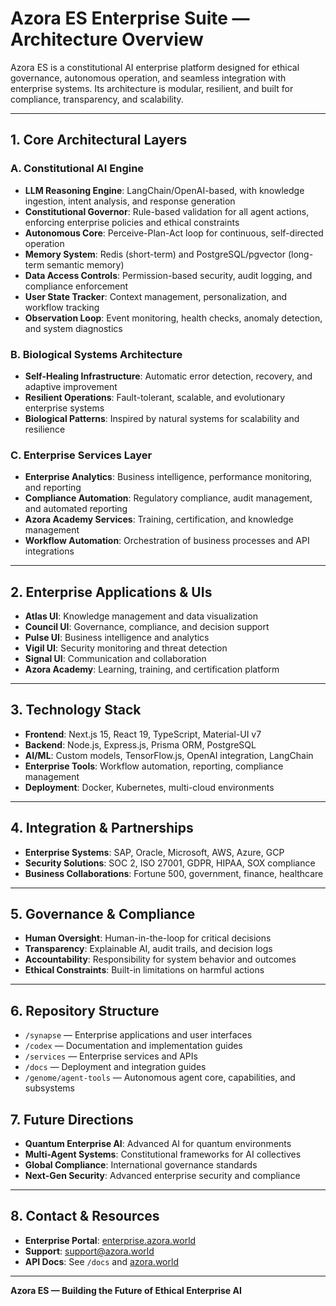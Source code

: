 # Azora ES Enterprise Suite — Architecture Overview

Azora ES is a constitutional AI enterprise platform designed for ethical governance, autonomous operation, and seamless integration with enterprise systems. Its architecture is modular, resilient, and built for compliance, transparency, and scalability.

---

## 1. **Core Architectural Layers**

### **A. Constitutional AI Engine**
- **LLM Reasoning Engine**: LangChain/OpenAI-based, with knowledge ingestion, intent analysis, and response generation
- **Constitutional Governor**: Rule-based validation for all agent actions, enforcing enterprise policies and ethical constraints
- **Autonomous Core**: Perceive-Plan-Act loop for continuous, self-directed operation
- **Memory System**: Redis (short-term) and PostgreSQL/pgvector (long-term semantic memory)
- **Data Access Controls**: Permission-based security, audit logging, and compliance enforcement
- **User State Tracker**: Context management, personalization, and workflow tracking
- **Observation Loop**: Event monitoring, health checks, anomaly detection, and system diagnostics

### **B. Biological Systems Architecture**
- **Self-Healing Infrastructure**: Automatic error detection, recovery, and adaptive improvement
- **Resilient Operations**: Fault-tolerant, scalable, and evolutionary enterprise systems
- **Biological Patterns**: Inspired by natural systems for scalability and resilience

### **C. Enterprise Services Layer**
- **Enterprise Analytics**: Business intelligence, performance monitoring, and reporting
- **Compliance Automation**: Regulatory compliance, audit management, and automated reporting
- **Azora Academy Services**: Training, certification, and knowledge management
- **Workflow Automation**: Orchestration of business processes and API integrations

---

## 2. **Enterprise Applications & UIs**

- **Atlas UI**: Knowledge management and data visualization
- **Council UI**: Governance, compliance, and decision support
- **Pulse UI**: Business intelligence and analytics
- **Vigil UI**: Security monitoring and threat detection
- **Signal UI**: Communication and collaboration
- **Azora Academy**: Learning, training, and certification platform

---

## 3. **Technology Stack**

- **Frontend**: Next.js 15, React 19, TypeScript, Material-UI v7
- **Backend**: Node.js, Express.js, Prisma ORM, PostgreSQL
- **AI/ML**: Custom models, TensorFlow.js, OpenAI integration, LangChain
- **Enterprise Tools**: Workflow automation, reporting, compliance management
- **Deployment**: Docker, Kubernetes, multi-cloud environments

---

## 4. **Integration & Partnerships**

- **Enterprise Systems**: SAP, Oracle, Microsoft, AWS, Azure, GCP
- **Security Solutions**: SOC 2, ISO 27001, GDPR, HIPAA, SOX compliance
- **Business Collaborations**: Fortune 500, government, finance, healthcare

---

## 5. **Governance & Compliance**

- **Human Oversight**: Human-in-the-loop for critical decisions
- **Transparency**: Explainable AI, audit trails, and decision logs
- **Accountability**: Responsibility for system behavior and outcomes
- **Ethical Constraints**: Built-in limitations on harmful actions

---

## 6. **Repository Structure**

- `/synapse` — Enterprise applications and user interfaces
- `/codex` — Documentation and implementation guides
- `/services` — Enterprise services and APIs
- `/docs` — Deployment and integration guides
- `/genome/agent-tools` — Autonomous agent core, capabilities, and subsystems


## 7. **Future Directions**

- **Quantum Enterprise AI**: Advanced AI for quantum environments
- **Multi-Agent Systems**: Constitutional frameworks for AI collectives
- **Global Compliance**: International governance standards
- **Next-Gen Security**: Advanced enterprise security and compliance

---

## 8. **Contact & Resources**

- **Enterprise Portal**: [enterprise.azora.world](https://enterprise.azora.world)
- **Support**: support@azora.world
- **API Docs**: See `/docs` and [azora.world](https://azora.world)

---
**Azora ES — Building the Future of Ethical Enterprise AI**
